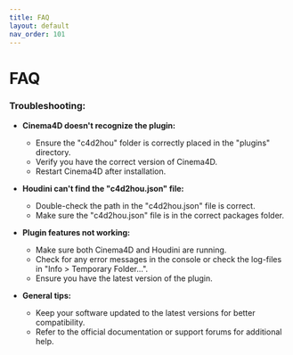 ```yaml
---
title: FAQ
layout: default
nav_order: 101
---
```


# FAQ

### Troubleshooting:

- **Cinema4D doesn't recognize the plugin:**
  - Ensure the "c4d2hou" folder is correctly placed in the "plugins" directory.
  - Verify you have the correct version of Cinema4D.
  - Restart Cinema4D after installation.

- **Houdini can't find the "c4d2hou.json" file:**
  - Double-check the path in the "c4d2hou.json" file is correct.
  - Make sure the "c4d2hou.json" file is in the correct packages folder.

- **Plugin features not working:**
  - Make sure both Cinema4D and Houdini are running.
  - Check for any error messages in the console or check the log-files in "Info > Temporary Folder...".
  - Ensure you have the latest version of the plugin.

- **General tips:**
  - Keep your software updated to the latest versions for better compatibility.
  - Refer to the official documentation or support forums for additional help.
